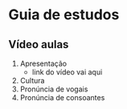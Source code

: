 # Guia de estudos

## Vídeo aulas

1. Apresentação
   - link do vídeo vai aqui
2. Cultura
3. Pronúncia de vogais
4. Pronúncia de consoantes
